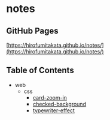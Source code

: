 # notes

## GitHub Pages
[https://hirofumitakata.github.io/notes/](https://hirofumitakata.github.io/notes/)

## Table of Contents

* web
	* css
		* [card-zoom-in](https://hirofumitakata.github.io/notes/web/css/card-zoom-in/)
		* [checked-background](https://hirofumitakata.github.io/notes/web/css/checked-background/)
		* [typewriter-effect](https://hirofumitakata.github.io/notes/web/css/typewriter-effect/)
